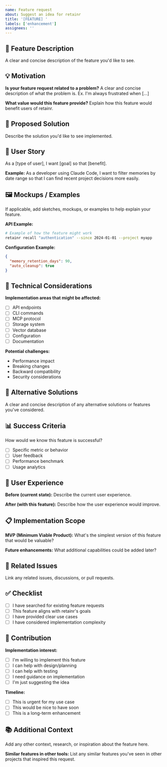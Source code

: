 ```yaml
---
name: Feature request
about: Suggest an idea for retainr
title: '[FEATURE] '
labels: ['enhancement']
assignees: ''
---
```


## 🚀 Feature Description

A clear and concise description of the feature you'd like to see.

## 💡 Motivation

**Is your feature request related to a problem?**
A clear and concise description of what the problem is. Ex. I'm always frustrated when [...]

**What value would this feature provide?**
Explain how this feature would benefit users of retainr.

## 🎯 Proposed Solution

Describe the solution you'd like to see implemented.

## 🔄 User Story

As a [type of user], I want [goal] so that [benefit].

**Example:**
As a developer using Claude Code, I want to filter memories by date range so that I can find recent project decisions more easily.

## 🖼️ Mockups / Examples

If applicable, add sketches, mockups, or examples to help explain your feature.

**API Example:**
```bash
# Example of how the feature might work
retainr recall "authentication" --since 2024-01-01 --project myapp
```

**Configuration Example:**
```json
{
  "memory_retention_days": 90,
  "auto_cleanup": true
}
```

## 🔧 Technical Considerations

**Implementation areas that might be affected:**
- [ ] API endpoints
- [ ] CLI commands
- [ ] MCP protocol
- [ ] Storage system
- [ ] Vector database
- [ ] Configuration
- [ ] Documentation

**Potential challenges:**
- Performance impact
- Breaking changes
- Backward compatibility
- Security considerations

## 🌟 Alternative Solutions

A clear and concise description of any alternative solutions or features you've considered.

## 📊 Success Criteria

How would we know this feature is successful?
- [ ] Specific metric or behavior
- [ ] User feedback
- [ ] Performance benchmark
- [ ] Usage analytics

## 🎨 User Experience

**Before (current state):**
Describe the current user experience.

**After (with this feature):**
Describe how the user experience would improve.

## 📋 Implementation Scope

**MVP (Minimum Viable Product):**
What's the simplest version of this feature that would be valuable?

**Future enhancements:**
What additional capabilities could be added later?

## 🔗 Related Issues

Link any related issues, discussions, or pull requests.

## ✅ Checklist

- [ ] I have searched for existing feature requests
- [ ] This feature aligns with retainr's goals
- [ ] I have provided clear use cases
- [ ] I have considered implementation complexity

## 🤝 Contribution

**Implementation interest:**
- [ ] I'm willing to implement this feature
- [ ] I can help with design/planning
- [ ] I can help with testing
- [ ] I need guidance on implementation
- [ ] I'm just suggesting the idea

**Timeline:**
- [ ] This is urgent for my use case
- [ ] This would be nice to have soon
- [ ] This is a long-term enhancement

## 📚 Additional Context

Add any other context, research, or inspiration about the feature here.

**Similar features in other tools:**
List any similar features you've seen in other projects that inspired this request.
